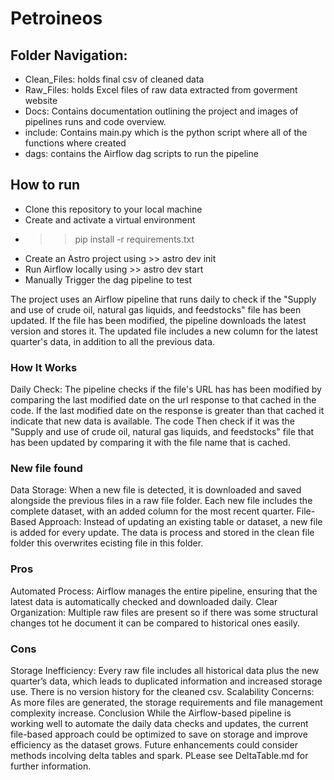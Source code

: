 # Petroineos

## Folder Navigation:
* Clean_Files: holds final csv of cleaned data
* Raw_Files: holds Excel files of raw data extracted from goverment website
* Docs: Contains documentation outlining the project and images of pipelines runs and code overview.
* include: Contains main.py which is the python script where all of the functions where created
* dags: contains the Airflow dag scripts to run the pipeline

## How to run

- Clone this repository to your local machine
- Create and activate a virtual environment
- >> pip install -r requirements.txt
- Create an Astro project using >> astro dev init
- Run Airflow locally using >> astro dev start
- Manually Trigger the dag pipeline to test


The project uses an Airflow pipeline that runs daily to check if the "Supply and use of crude oil, natural gas liquids, and feedstocks" file has been updated. If the file has been modified, the pipeline downloads the latest version and stores it. The updated file includes a new column for the latest quarter's data, in addition to all the previous data.

### How It Works
Daily Check: The pipeline checks if the file's URL has has been modified by comparing the last modified date on the url response to that cached in the code. If the last modified date on the response is greater than that cached it indicate that new data is available.
The code Then check if it was the "Supply and use of crude oil, natural gas liquids, and feedstocks" file that has been updated by comparing it with the file name that is cached.

### New file found

Data Storage: When a new file is detected, it is downloaded and saved alongside the previous files in a raw file folder. Each new file includes the complete dataset, with an added column for the most recent quarter.
File-Based Approach: Instead of updating an existing table or dataset, a new file is added for every update. The data is process and stored in the clean file folder this overwrites ecisting file in this folder.

### Pros
Automated Process: Airflow manages the entire pipeline, ensuring that the latest data is automatically checked and downloaded daily.
Clear Organization: Multiple raw files are present so if there was some structural changes tot he document it can be compared to historical ones easily.

### Cons
Storage Inefficiency: Every raw file includes all historical data plus the new quarter’s data, which leads to duplicated information and increased storage use. There is no version history for the cleaned csv.
Scalability Concerns: As more files are generated, the storage requirements and file management complexity increase.
Conclusion
While the Airflow-based pipeline is working well to automate the daily data checks and updates, the current file-based approach could be optimized to save on storage and improve efficiency as the dataset grows. Future enhancements could consider methods incolving delta tables and spark. PLease see DeltaTable.md for further information.



